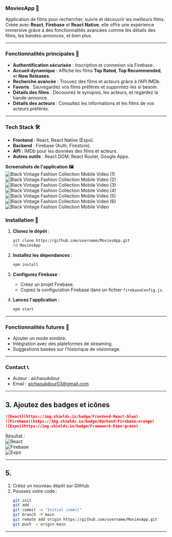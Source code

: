 ### **MoviesApp 🎥**  

Application de films pour rechercher, suivre et découvrir les meilleurs films. Créée avec **React**, **Firebase** et **React Native**, elle offre une expérience immersive grâce à des fonctionnalités avancées comme les détails des films, les bandes-annonces, et bien plus.  

---

### **Fonctionnalités principales 📌**  
- **Authentification sécurisée** : Inscription et connexion via Firebase.  
- **Accueil dynamique** : Affiche les films **Top Rated**, **Top Recommended**, et **New Releases**.  
- **Recherche avancée** : Trouvez des films et acteurs grâce à l’API IMDb.  
- **Favoris** : Sauvegardez vos films préférés et supprimez-les si besoin.  
- **Détails des films** : Découvrez le synopsis, les acteurs, et regardez la bande-annonce.  
- **Détails des acteurs** : Consultez les informations et les films de vos acteurs préférés.  

---

### **Tech Stack 🛠️**  
- **Frontend** : React, React Native (Expo).  
- **Backend** : Firebase (Auth, Firestore).  
- **API** : IMDb pour les données des films et acteurs.  
- **Autres outils** : React DOM, React Router, Google Apps.  



 **Screenshots de l'application 🖼️**  
![Black Vintage Fashion Collection Mobile Video (1)](https://github.com/user-attachments/assets/77192e72-0ced-4f83-b6e7-f3625ee174f1)  ![Black Vintage Fashion Collection Mobile Video (2)](https://github.com/user-attachments/assets/b05f8d50-a654-4e61-b64d-c640a7297733) ![Black Vintage Fashion Collection Mobile Video (3)](https://github.com/user-attachments/assets/febc1a42-7622-4e68-a7b5-36566ca7dc30)  ![Black Vintage Fashion Collection Mobile Video (4)](https://github.com/user-attachments/assets/cffe10d7-b91e-41cb-8b2e-c6dbe6111e75)  ![Black Vintage Fashion Collection Mobile Video (5)](https://github.com/user-attachments/assets/f85ed7e4-9998-4cf7-845f-12a7ae13ce70)  ![Black Vintage Fashion Collection Mobile Video (6)](https://github.com/user-attachments/assets/42e42d72-df56-4b45-8eb7-e9e4b41bb5a7)  ![Black Vintage Fashion Collection Mobile Video](https://github.com/user-attachments/assets/9fa2f3fb-6c93-4faa-883b-fac2bb0b940c)



### **Installation 🚀**  

1. **Clonez le dépôt** :  
   ```bash
   git clone https://github.com/username/MoviesApp.git
   cd MoviesApp
   ```

2. **Installez les dépendances** :  
   ```bash
   npm install
   ```

3. **Configurez Firebase** :  
   - Créez un projet Firebase.  
   - Copiez la configuration Firebase dans un fichier `firebaseConfig.js`.  

4. **Lancez l'application** :  
   ```bash
   npm start
   ```

---

### **Fonctionnalités futures 🚧**  
- Ajouter un mode sombre.  
- Intégration avec des plateformes de streaming.  
- Suggestions basées sur l'historique de visionnage.  

---

### **Contact 📞**  
- Auteur : aichaoukdour 
- Email : aichaoukdour03@gmail.com  

---

## 3. **Ajoutez des badges et icônes**


```markdown
![React](https://img.shields.io/badge/Frontend-React-blue)  
![Firebase](https://img.shields.io/badge/Backend-Firebase-orange)  
![Expo](https://img.shields.io/badge/Framework-Expo-green)  
```

Résultat :  
![React](https://img.shields.io/badge/Frontend-React-blue)  
![Firebase](https://img.shields.io/badge/Backend-Firebase-orange)  
![Expo](https://img.shields.io/badge/Framework-Expo-green)  

---

## 5. 

1. Créez un nouveau dépôt sur GitHub.  
2. Poussez votre code :  
   ```bash
   git init  
   git add .  
   git commit -m "Initial commit"  
   git branch -M main  
   git remote add origin https://github.com/username/MoviesApp.git  
   git push -u origin main  
   ```  

---

